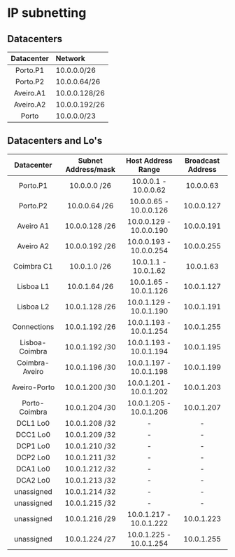 # IP subnetting

## Datacenters

| Datacenter | Network       |
|:--:|:--|
| Porto.P1      | 10.0.0.0/26   |
| Porto.P2     | 10.0.0.64/26  |
| Aveiro.A1     | 10.0.0.128/26 |
| Aveiro.A2  | 10.0.0.192/26   |
| Porto      | 10.0.0.0/23   |

## Datacenters and Lo's

| Datacenter     |  Subnet Address/mask  |  Host Address Range     |  Broadcast Address |
|:--:|:--:|:--:|:--:|
| Porto.P1       |  10.0.0.0     /26     | 10.0.0.1 - 10.0.0.62    |      10.0.0.63     | 
| Porto.P2       |  10.0.0.64    /26     | 10.0.0.65 - 10.0.0.126  |      10.0.0.127    | 
| Aveiro A1      |  10.0.0.128   /26     | 10.0.0.129 - 10.0.0.190 |      10.0.0.191    | 
| Aveiro A2      |  10.0.0.192   /26     | 10.0.0.193 - 10.0.0.254 |      10.0.0.255    | 
| Coimbra C1     |  10.0.1.0     /26     | 10.0.1.1 - 10.0.1.62    |      10.0.1.63     | 
| Lisboa L1      |  10.0.1.64    /26     | 10.0.1.65 - 10.0.1.126  |      10.0.1.127    | 
| Lisboa L2      |  10.0.1.128   /26     | 10.0.1.129 - 10.0.1.190 |      10.0.1.191    | 
| Connections    |  10.0.1.192   /26     | 10.0.1.193 - 10.0.1.254 |      10.0.1.255    | 
| Lisboa-Coimbra |  10.0.1.192   /30     | 10.0.1.193 - 10.0.1.194 |      10.0.1.195    |
| Coimbra-Aveiro |  10.0.1.196   /30     | 10.0.1.197 - 10.0.1.198 |      10.0.1.199    |
| Aveiro-Porto   |  10.0.1.200   /30     | 10.0.1.201 - 10.0.1.202 |      10.0.1.203    |
| Porto-Coimbra  |  10.0.1.204   /30     | 10.0.1.205 - 10.0.1.206 |      10.0.1.207    |
| DCL1 Lo0       |  10.0.1.208   /32     | - | - |
| DCC1 Lo0       |  10.0.1.209   /32     | - | - |
| DCP1 Lo0       |  10.0.1.210   /32     | - | - |
| DCP2 Lo0       |  10.0.1.211   /32     | - | - |
| DCA1 Lo0       |  10.0.1.212   /32     | - | - |
| DCA2 Lo0       |  10.0.1.213   /32     | - | - |
| unassigned     |  10.0.1.214   /32     | - | - |
| unassigned     |  10.0.1.215   /32     | - | - |
| unassigned     |  10.0.1.216   /29     | 10.0.1.217 - 10.0.1.222 |      10.0.1.223    |
| unassigned     |  10.0.1.224   /27     | 10.0.1.225 - 10.0.1.254 |      10.0.1.255    |
